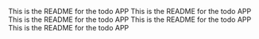 This is the README for the todo APP
This is the README for the todo APP
This is the README for the todo APP
This is the README for the todo APP
This is the README for the todo APP

